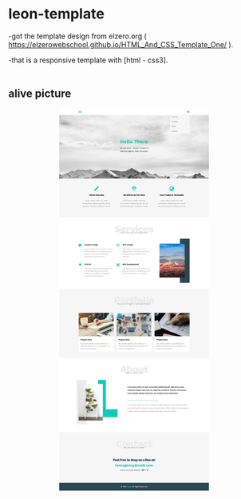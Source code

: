 # leon-template
-got the template design from elzero.org ( https://elzerowebschool.github.io/HTML_And_CSS_Template_One/ ).

-that is a responsive template with [html - css3].
<br>
<br>
## alive picture
<img
  src="live.png"
  alt="Alt text"
  title="template live"
  style="display: block; margin: 0 auto; max-width: 300px">
